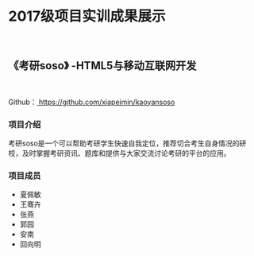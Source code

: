 <h1>2017级项目实训成果展示</h1>
<br/>
 <h2>《考研soso》 -HTML5与移动互联网开发</h2>
<br/>

Github：<a href='https://github.com/xiapeimin/kaoyansoso'> https://github.com/xiapeimin/kaoyansoso</a>

<h3>项目介绍</h3>

<p>考研soso是一个可以帮助考研学生快速自我定位，推荐切合考生自身情况的研校，及时掌握考研资讯、题库和提供与大家交流讨论考研的平台的应用。 </p>

<h3>项目成员</h3>

<ul>
<li>夏佩敏</li>
<li>王骞卉</li>
<li>张燕</li>
<li>郭园</li>
<li>安南</li>
<li>回向明</li>
</ul>